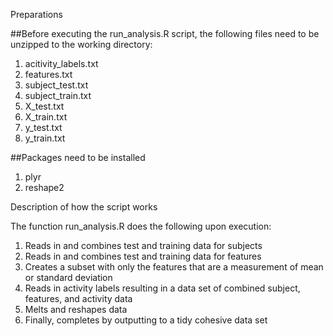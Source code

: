 Preparations

##Before executing the run_analysis.R script, the following files need to be unzipped to the working directory:
1. acitivity_labels.txt
2. features.txt
3. subject_test.txt
4. subject_train.txt
5. X_test.txt
6. X_train.txt
7. y_test.txt
8. y_train.txt

##Packages need to be installed
1. plyr
2. reshape2

Description of how the script works

The function run_analysis.R does the following upon execution:
1. Reads in and combines test and training data for subjects
2. Reads in and combines test and training data for features
3. Creates a subset with only the features that are a measurement of mean or standard deviation
4. Reads in activity labels resulting in a data set of combined subject, features, and activity data
5. Melts and reshapes data
6. Finally, completes by outputting to a tidy cohesive data set

